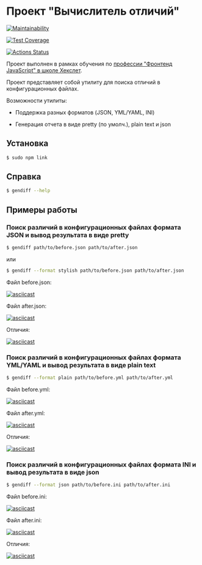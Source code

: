 # Проект "Вычислитель отличий"

[![Maintainability](https://api.codeclimate.com/v1/badges/75256f36faba9b1f2587/maintainability)](https://codeclimate.com/github/elvolt/frontend-project-lvl2/maintainability)

[![Test Coverage](https://api.codeclimate.com/v1/badges/75256f36faba9b1f2587/test_coverage)](https://codeclimate.com/github/elvolt/frontend-project-lvl2/test_coverage)

[![Actions Status](https://github.com/elvolt/frontend-project-lvl2/workflows/Node%20CI/badge.svg)](https://github.com/elvolt/frontend-project-lvl2/actions)

Проект выполнен в рамках обучения по 
[профессии "Фронтенд JavaScript" в школе Хекслет](https://ru.hexlet.io/professions/frontend).

Проект представляет собой утилиту для поиска отличий в конфигурационных файлах.

Возможности утилиты:
* Поддержка разных форматов (JSON, YML/YAML, INI)

* Генерация отчета в виде pretty (по умолч.), plain text и json

## Установка
```bash
$ sudo npm link
```

## Справка
```bash
$ gendiff --help
```

## Примеры работы
### Поиск различий в конфигурационных файлах формата JSON и вывод результата в виде pretty
```bash
$ gendiff path/to/before.json path/to/after.json
```
или
```bash
$ gendiff --format stylish path/to/before.json path/to/after.json
```

Файл before.json:

[![asciicast](https://asciinema.org/a/HccXFzCKZ9jACuX1KBCUoQoxw.svg)](https://asciinema.org/a/HccXFzCKZ9jACuX1KBCUoQoxw?speed=1.8)

Файл after.json:

[![asciicast](https://asciinema.org/a/6HalFUpxdzkMtgGnDg6ceiMBQ.svg)](https://asciinema.org/a/6HalFUpxdzkMtgGnDg6ceiMBQ?speed=1.8)  

Отличия:

[![asciicast](https://asciinema.org/a/6bWHwXSJDBQ3P66oaERe076Tg.svg)](https://asciinema.org/a/6bWHwXSJDBQ3P66oaERe076Tg?speed=1.8)  


### Поиск различий в конфигурационных файлах формата YML/YAML и вывод результата в виде plain text
```bash
$ gendiff --format plain path/to/before.yml path/to/after.yml
```
Файл before.yml:

[![asciicast](https://asciinema.org/a/1lcV6BK4s7LsMkNd0F7x1AbmO.svg)](https://asciinema.org/a/1lcV6BK4s7LsMkNd0F7x1AbmO?speed=1.8)

Файл after.yml:

[![asciicast](https://asciinema.org/a/fl8FJJanHuaENq9m6uYFNoyhj.svg)](https://asciinema.org/a/fl8FJJanHuaENq9m6uYFNoyhj?speed=1.8)

Отличия:

[![asciicast](https://asciinema.org/a/VcXbd9biokJw7hvgY0vVKSQ4a.svg)](https://asciinema.org/a/VcXbd9biokJw7hvgY0vVKSQ4a?speed=1.8)

### Поиск различий в конфигурационных файлах формата INI и вывод результата в виде json
```bash
$ gendiff --format json path/to/before.ini path/to/after.ini
```

Файл before.ini:

[![asciicast](https://asciinema.org/a/zO2u6npkCPieseffvJx8xZJ26.svg)](https://asciinema.org/a/zO2u6npkCPieseffvJx8xZJ26?speed=1.8)

Файл after.ini:

[![asciicast](https://asciinema.org/a/MHaWGKWMIQ7AhLa5yT94uwDcJ.svg)](https://asciinema.org/a/MHaWGKWMIQ7AhLa5yT94uwDcJ?speed=1.8)

Отличия:

[![asciicast](https://asciinema.org/a/B8GLxNsH7jaxSxr4KTaMLHZW3.svg)](https://asciinema.org/a/B8GLxNsH7jaxSxr4KTaMLHZW3?speed=1.8)